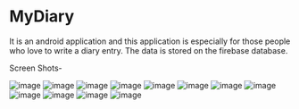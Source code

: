 # MyDiary
It is an android application and this application is especially for those people who love to write a diary entry. The data is stored on the firebase database.

Screen Shots- 

![image](https://user-images.githubusercontent.com/46880168/132941701-0d7985bc-0151-40aa-82be-53d679c918fa.png)
![image](https://user-images.githubusercontent.com/46880168/132941703-fdeb3749-dbb5-4f17-9e2b-bd2607c90cc3.png)
![image](https://user-images.githubusercontent.com/46880168/132941705-e61a2429-8ef2-49ba-8def-6da9d9e04c0a.png)
![image](https://user-images.githubusercontent.com/46880168/132941715-f47458d5-94da-421d-9fa0-f59815171860.png)
![image](https://user-images.githubusercontent.com/46880168/132941721-692d76ff-c42b-4c4b-aa74-a584b4964795.png)
![image](https://user-images.githubusercontent.com/46880168/132941724-d94bd68e-83a7-42cf-af85-c063b080637c.png)
![image](https://user-images.githubusercontent.com/46880168/132941728-283d09b9-4bc1-42ad-98c7-1f8c06c85914.png)
![image](https://user-images.githubusercontent.com/46880168/132941734-efa5f780-856c-4331-8da6-e52cb952be78.png)
![image](https://user-images.githubusercontent.com/46880168/132941738-67a1b918-19cb-43da-99b4-40781f022e30.png)
![image](https://user-images.githubusercontent.com/46880168/132941743-4a71f214-4657-4a83-b1c4-37479e61da6b.png)
![image](https://user-images.githubusercontent.com/46880168/132941746-02b53cb3-1a31-46d0-a392-1f737cd92fa5.png)
![image](https://user-images.githubusercontent.com/46880168/132941751-3cc1a160-d2ff-4515-b489-89f29e673fe2.png)

